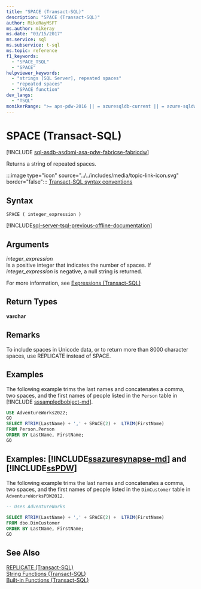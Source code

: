 ```yaml
---
title: "SPACE (Transact-SQL)"
description: "SPACE (Transact-SQL)"
author: MikeRayMSFT
ms.author: mikeray
ms.date: "03/15/2017"
ms.service: sql
ms.subservice: t-sql
ms.topic: reference
f1_keywords:
  - "SPACE_TSQL"
  - "SPACE"
helpviewer_keywords:
  - "strings [SQL Server], repeated spaces"
  - "repeated spaces"
  - "SPACE function"
dev_langs:
  - "TSQL"
monikerRange: ">= aps-pdw-2016 || = azuresqldb-current || = azure-sqldw-latest || >= sql-server-2016 || >= sql-server-linux-2017 || = azuresqldb-mi-current||=fabric"
---
```

# SPACE (Transact-SQL)
[!INCLUDE [sql-asdb-asdbmi-asa-pdw-fabricse-fabricdw](../../includes/applies-to-version/sql-asdb-asdbmi-asa-pdw-fabricse-fabricdw.md)]

  Returns a string of repeated spaces.  
  
 :::image type="icon" source="../../includes/media/topic-link-icon.svg" border="false"::: [Transact-SQL syntax conventions](../../t-sql/language-elements/transact-sql-syntax-conventions-transact-sql.md)  
  
## Syntax  
  
```syntaxsql
SPACE ( integer_expression )  
```  
  
[!INCLUDE[sql-server-tsql-previous-offline-documentation](../../includes/sql-server-tsql-previous-offline-documentation.md)]

## Arguments
 *integer_expression*  
 Is a positive integer that indicates the number of spaces. If *integer_expression* is negative, a null string is returned.  
  
 For more information, see [Expressions &#40;Transact-SQL&#41;](../../t-sql/language-elements/expressions-transact-sql.md)  
  
## Return Types  
 **varchar**  
  
## Remarks  
 To include spaces in Unicode data, or to return more than 8000 character spaces, use REPLICATE instead of SPACE.  
  
## Examples  
 The following example trims the last names and concatenates a comma, two spaces, and the first names of people listed in the `Person` table in [!INCLUDE [sssampledbobject-md](../../includes/sssampledbobject-md.md)].  
  
```sql  
USE AdventureWorks2022;  
GO  
SELECT RTRIM(LastName) + ',' + SPACE(2) +  LTRIM(FirstName)  
FROM Person.Person  
ORDER BY LastName, FirstName;  
GO  
```  
  
## Examples: [!INCLUDE[ssazuresynapse-md](../../includes/ssazuresynapse-md.md)] and [!INCLUDE[ssPDW](../../includes/sspdw-md.md)]  
 The following example trims the last names and concatenates a comma, two spaces, and the first names of people listed in the `DimCustomer` table in `AdventureWorksPDW2012`.  
  
```sql  
-- Uses AdventureWorks  
  
SELECT RTRIM(LastName) + ',' + SPACE(2) +  LTRIM(FirstName)  
FROM dbo.DimCustomer  
ORDER BY LastName, FirstName;  
GO  
```  
  
## See Also  
 [REPLICATE &#40;Transact-SQL&#41;](../../t-sql/functions/replicate-transact-sql.md)   
 [String Functions &#40;Transact-SQL&#41;](../../t-sql/functions/string-functions-transact-sql.md)   
 [Built-in Functions &#40;Transact-SQL&#41;](~/t-sql/functions/functions.md)  
  
  


